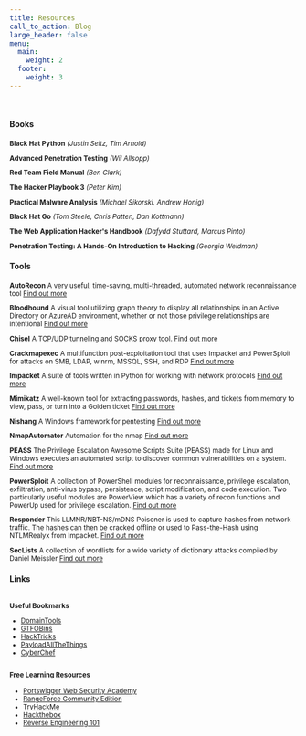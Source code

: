 ```yaml
---
title: Resources
call_to_action: Blog
large_header: false
menu:
  main:
    weight: 2
  footer:
    weight: 3
---
```

<br>

#### Books
<small>
<p style="margin:0"><b>Black Hat Python</b>
<i>(Justin Seitz, Tim Arnold)</i>

<b>Advanced Penetration Testing</b>
<i>(Wil Allsopp)</i> 

<b>Red Team Field Manual</b>
<i>(Ben Clark)</i>

<b>The Hacker Playbook 3</b>
<i>(Peter Kim)</i>

<b>Practical Malware Analysis</b>
<i>(Michael Sikorski, Andrew Honig)</i>

<b>Black Hat Go</b>
<i>(Tom Steele, Chris Patten, Dan Kottmann)</i>

<b>The Web Application Hacker's Handbook</b>
<i>(Dafydd Stuttard, Marcus Pinto)</i>

<b>Penetration Testing: A Hands-On Introduction to Hacking</b>
<i>(Georgia Weidman)</i> 

</small>

#### Tools
<small>
<b>AutoRecon</b>
A very useful, time-saving, multi-threaded, automated network reconnaissance tool <a href="https://github.com/Tib3rius/AutoRecon" >Find out more</a>

<b>Bloodhound</b>
A visual tool utilizing graph theory to display all relationships in an Active Directory or AzureAD environment, whether or not those privilege relationships are intentional <a href="https://github.com/BloodHoundAD/BloodHound" >Find out more</a>

<b>Chisel</b>
A TCP/UDP tunneling and SOCKS proxy tool. <a href="https://github.com/jpillora/chisel" >Find out more</a>

<b>Crackmapexec</b>
A multifunction post-exploitation tool that uses Impacket and PowerSploit for attacks on SMB, LDAP, winrm, MSSQL, SSH, and RDP <a href="https://github.com/Porchetta-Industries/CrackMapExec" >Find out more</a>

<b>Impacket</b>
A suite of tools written in Python for working with network protocols <a href="https://github.com/SecureAuthCorp/impacket" >Find out more</a>

<b>Mimikatz</b>
A well-known tool for extracting passwords, hashes, and tickets from memory to view, pass, or turn into a Golden ticket <a href="https://github.com/ParrotSec/mimikatz" >Find out more</a>

<b>Nishang</b>
A Windows framework for pentesting <a href="https://github.com/samratashok/nishang" >Find out more</a>

<b>NmapAutomator</b>
Automation for the nmap <a href="https://github.com/21y4d/nmapAutomator" >Find out more</a>

<b>PEASS</b>
The Privilege Escalation Awesome Scripts Suite (PEASS) made for Linux and Windows executes an automated script to discover common vulnerabilities on a system. <a href="https://github.com/carlospolop/PEASS-ng" >Find out more</a>

<b>PowerSploit</b>
A collection of PowerShell modules for reconnaissance, privilege escalation, exfiltration, anti-virus bypass, persistence, script modification, and code execution. Two particularly useful modules are PowerView which has a variety of recon functions and PowerUp used for privilege escalation. <a href="https://github.com/PowerShellMafia/PowerSploit" >Find out more</a>

<b>Responder</b>
This LLMNR/NBT-NS/mDNS Poisoner is used to capture hashes from network traffic. The hashes can then be cracked offline or used to Pass-the-Hash using NTLMRealyx from Impacket. <a href="https://github.com/lgandx/Responder" >Find out more</a>

<b>SecLists</b>
A collection of wordlists for a wide variety of dictionary attacks compiled by Daniel Meissler <a href="https://github.com/danielmiessler/SecLists" >Find out more</a>

</small>

#### Links
<small>
<p style="margin:0"><span><br></span></p><p style="margin:0"><span><strong>Useful Bookmarks</strong></span></p>
<p style="margin:0"><ul>
<li><a href="https://research.domaintools.com/" rel="noopener" target="_blank">DomainTools</a></li>
<li><a href="https://gtfobins.github.io/" rel="noopener" target="_blank">GTFOBins</a></li>
<li><a href="https://book.hacktricks.xyz/" rel="noopener" target="_blank">HackTricks</a></li>
<li><a href="https://github.com/swisskyrepo/PayloadsAllTheThings" rel="noopener" target="_blank">PayloadAllTheThings</a></li>
<li><a href="https://gchq.github.io/CyberChef/" rel="noopener" target="_blank">CyberChef</a></li>
</ul></p>
<p style="margin:0"><span><br></span></p><p style="margin:0"><span><strong>Free Learning Resources</strong></span></p>
<p style="margin:0"><ul>
<li><a href="https://portswigger.net/web-security" rel="noopener" target="_blank">Portswigger Web Security Academy</a></li>
<li><a href="https://go.rangeforce.com/community-edition-registration" rel="noopener" target="_blank">RangeForce Community Edition</a></li>
<li><a href="https://tryhackme.com/" rel="noopener" target="_blank">TryHackMe</a></li>
<li><a href="https://hackthebox.eu/" rel="noopener" target="_blank">Hackthebox</a></li>
<li><a href="https://malwareunicorn.org/workshops/re101" rel="noopener" target="_blank">Reverse Engineering 101</a></li></small>




